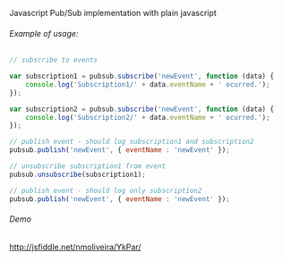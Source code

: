 Javascript Pub/Sub implementation with plain javascript


###### Example of usage:

```javascript
// subscribe to events

var subscription1 = pubsub.subscribe('newEvent', function (data) {
    console.log('Subscription1/' + data.eventName + ' ocurred.');
});

var subscription2 = pubsub.subscribe('newEvent', function (data) {
    console.log('Subscription2/' + data.eventName + ' ocurred.');
});

// publish event - should log subscription1 and subscription2    
pubsub.publish('newEvent', { eventName : 'newEvent' });

// unsubscribe subscription1 from event
pubsub.unsubscribe(subscription1);

// publish event - should log only subscription2
pubsub.publish('newEvent', { eventName : 'newEvent' });
```

###### Demo
http://jsfiddle.net/nmoliveira/YkPar/